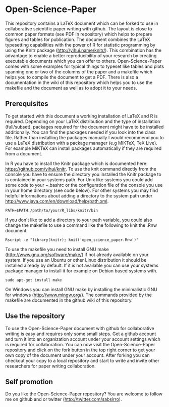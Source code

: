 # Open-Science-Paper

This repository contains a LaTeX document which can be forked to use in
collaborative scientific paper writing with github. The layout is close to
common paper formats (see PDF in repository) which helps to prepare figures and
tables for publication. The document combines the LaTeX typesetting capabilities
with the power of R for statistic programming by using the Knitr package
(http://yihui.name/knitr/). This combination has the advantage to enable a
better reproducibility of your research by creating executable documents which
you can offer to others. Open-Science-Paper comes with some examples for typical
things to typeset like tables and plots spanning one or two of the columns of
the paper and a makefile which helps you to compile the document to get a PDF.
There is also a documentation in the wiki of this repository which helps you to
use the makefile and the document as well as to adopt it to your needs.

## Prerequisites

To get started with this document a working installation of LaTeX and R is
required. Depending on your LaTeX distribution and the type of installation
(full/subset), packages required for the document might have to be installed
additionally. You can find the packages needed if you look into the class file.
Rather than installing the packages manually I would recommend you to use a
LaTeX distribution with a package manager (e.g MiKTeX, TeX Live). For example
MiKTeX can install packages automatically if they are required from a document.

In R you have to install the Knitr package which is documented here:
https://github.com/yihui/knitr. To use the knit command directly from the
console you have to ensure the directory you installed the Knitr package
to is contained in your systems path. For Unix like systems you could add
some code to your ~.bashrc or the configuration file of the console you
use in your home directory (see code below). For other systems you may
find helpful informations about adding a directory to the system path under
http://www.java.com/en/download/help/path.xml.

```
PATH=$PATH:/path/to/your/R_libs/knitr/bin 
```

If you don't like to add a directory to your path variable, you could also
change the makefile to use a command like the following to knit the .Rnw
document.

```
Rscript -e "library(knitr); knit('open_science_paper.Rnw')"
```

To use the makefile you need to install GNU make
(http://www.gnu.org/software/make/) if not already available on your system. If
you use an Ubuntu or other Linux distribution it should be installed already
by default. If it is not available you can use your systems package manager to
install it for example on Debian based systems with.

```
sudo apt-get install make 
```

On Windows you can install GNU make by installing the minimalistic GNU for
windows (http://www.mingw.org/). The commands provided by the makefile are
documented in the github wiki of this repository.

## Use the repository

To use the Open-Science-Paper document with github for collaborative writing
is easy and requires only some small steps. Get a github account and turn it
into an organization account under your account settings which is required
for collaboration. You can now visit the Open-Science-Paper repository and
click on the fork button in the top right corner to get your own copy of the
document under your account. After forking you can checkout your copy to a local
repository and start to write and invite other researchers for paper writing
collaboration.

## Self promotion

Do you like the Open-Science-Paper repository? You are welcome to follow me on
github and or twitter (http://twitter.com/sabsirro).
